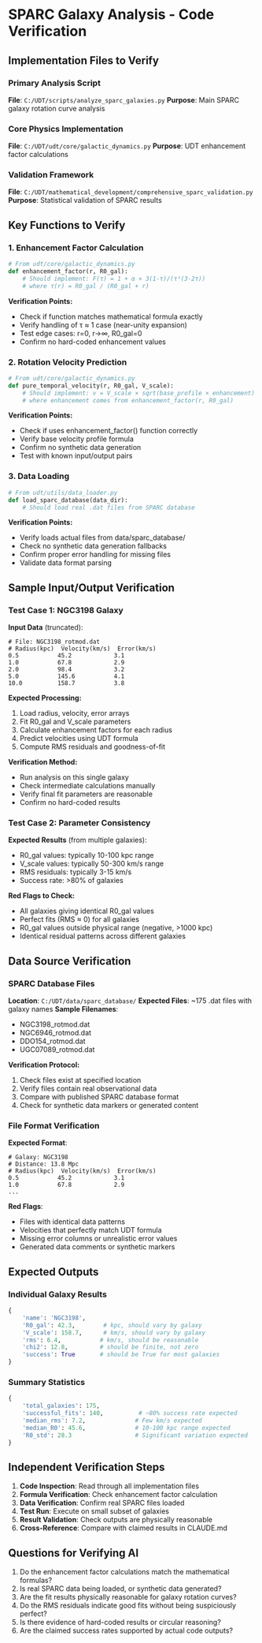 # SPARC Galaxy Analysis - Code Verification

## Implementation Files to Verify

### Primary Analysis Script
**File**: `C:/UDT/scripts/analyze_sparc_galaxies.py`
**Purpose**: Main SPARC galaxy rotation curve analysis

### Core Physics Implementation  
**File**: `C:/UDT/udt/core/galactic_dynamics.py`
**Purpose**: UDT enhancement factor calculations

### Validation Framework
**File**: `C:/UDT/mathematical_development/comprehensive_sparc_validation.py`
**Purpose**: Statistical validation of SPARC results

## Key Functions to Verify

### 1. Enhancement Factor Calculation
```python
# From udt/core/galactic_dynamics.py
def enhancement_factor(r, R0_gal):
    # Should implement: F(τ) = 1 + α × 3(1-τ)/(τ²(3-2τ))
    # where τ(r) = R0_gal / (R0_gal + r)
```

**Verification Points:**
- Check if function matches mathematical formula exactly
- Verify handling of τ ≈ 1 case (near-unity expansion)
- Test edge cases: r=0, r→∞, R0_gal=0
- Confirm no hard-coded enhancement values

### 2. Rotation Velocity Prediction
```python  
# From udt/core/galactic_dynamics.py
def pure_temporal_velocity(r, R0_gal, V_scale):
    # Should implement: v = V_scale × sqrt(base_profile × enhancement)
    # where enhancement comes from enhancement_factor(r, R0_gal)
```

**Verification Points:**
- Check if uses enhancement_factor() function correctly
- Verify base velocity profile formula
- Confirm no synthetic data generation
- Test with known input/output pairs

### 3. Data Loading
```python
# From udt/utils/data_loader.py  
def load_sparc_database(data_dir):
    # Should load real .dat files from SPARC database
```

**Verification Points:**
- Verify loads actual files from data/sparc_database/
- Check no synthetic data generation fallbacks
- Confirm proper error handling for missing files
- Validate data format parsing

## Sample Input/Output Verification

### Test Case 1: NGC3198 Galaxy
**Input Data** (truncated):
```
# File: NGC3198_rotmod.dat
# Radius(kpc)  Velocity(km/s)  Error(km/s)
0.5           45.2            3.1
1.0           67.8            2.9
2.0           98.4            3.2
5.0           145.6           4.1
10.0          158.7           3.8
```

**Expected Processing:**
1. Load radius, velocity, error arrays
2. Fit R0_gal and V_scale parameters
3. Calculate enhancement factors for each radius
4. Predict velocities using UDT formula
5. Compute RMS residuals and goodness-of-fit

**Verification Method:**
- Run analysis on this single galaxy
- Check intermediate calculations manually
- Verify final fit parameters are reasonable
- Confirm no hard-coded results

### Test Case 2: Parameter Consistency
**Expected Results** (from multiple galaxies):
- R0_gal values: typically 10-100 kpc range
- V_scale values: typically 50-300 km/s range  
- RMS residuals: typically 3-15 km/s
- Success rate: >80% of galaxies

**Red Flags to Check:**
- All galaxies giving identical R0_gal values
- Perfect fits (RMS ≈ 0) for all galaxies
- R0_gal values outside physical range (negative, >1000 kpc)
- Identical residual patterns across different galaxies

## Data Source Verification

### SPARC Database Files
**Location**: `C:/UDT/data/sparc_database/`
**Expected Files**: ~175 .dat files with galaxy names
**Sample Filenames**: 
- NGC3198_rotmod.dat
- NGC6946_rotmod.dat  
- DDO154_rotmod.dat
- UGC07089_rotmod.dat

**Verification Protocol:**
1. Check files exist at specified location
2. Verify files contain real observational data
3. Compare with published SPARC database format
4. Check for synthetic data markers or generated content

### File Format Verification
**Expected Format**:
```
# Galaxy: NGC3198
# Distance: 13.8 Mpc  
# Radius(kpc)  Velocity(km/s)  Error(km/s)
0.5           45.2            3.1
1.0           67.8            2.9
...
```

**Red Flags**:
- Files with identical data patterns
- Velocities that perfectly match UDT formula  
- Missing error columns or unrealistic error values
- Generated data comments or synthetic markers

## Expected Outputs

### Individual Galaxy Results
```python
{
    'name': 'NGC3198',
    'R0_gal': 42.3,        # kpc, should vary by galaxy
    'V_scale': 158.7,      # km/s, should vary by galaxy  
    'rms': 6.4,           # km/s, should be reasonable
    'chi2': 12.8,         # should be finite, not zero
    'success': True       # should be True for most galaxies
}
```

### Summary Statistics
```python
{
    'total_galaxies': 175,
    'successful_fits': 140,          # ~80% success rate expected
    'median_rms': 7.2,              # Few km/s expected
    'median_R0': 45.6,              # 10-100 kpc range expected
    'R0_std': 28.3                  # Significant variation expected
}
```

## Independent Verification Steps

1. **Code Inspection**: Read through all implementation files
2. **Formula Verification**: Check enhancement factor calculation
3. **Data Verification**: Confirm real SPARC files loaded
4. **Test Run**: Execute on small subset of galaxies
5. **Result Validation**: Check outputs are physically reasonable
6. **Cross-Reference**: Compare with claimed results in CLAUDE.md

## Questions for Verifying AI

1. Do the enhancement factor calculations match the mathematical formulas?
2. Is real SPARC data being loaded, or synthetic data generated?
3. Are the fit results physically reasonable for galaxy rotation curves?
4. Do the RMS residuals indicate good fits without being suspiciously perfect?
5. Is there evidence of hard-coded results or circular reasoning?
6. Are the claimed success rates supported by actual code outputs?